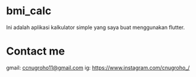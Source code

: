 # bmi_calc

Ini adalah aplikasi kalkulator simple yang saya buat menggunakan flutter.

# Contact me

gmail: ccnugroho11@gmail.com
ig: https://www.instagram.com/cnugroho_/
